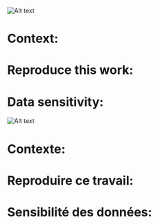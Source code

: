 ![Alt text](https://ised-isde.canada.ca/site/ai-strategy/sites/default/files/images/2022-06/drac-logo-bil.jpg)


# Context:



# Reproduce this work:

# Data sensitivity:



![Alt text](https://ised-isde.canada.ca/site/ai-strategy/sites/default/files/images/2022-06/drac-logo-bil.jpg)

# Contexte:


# Reproduire ce travail:


# Sensibilité des données:


